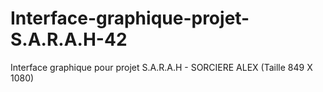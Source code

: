 # Interface-graphique-projet-S.A.R.A.H-42
Interface graphique pour projet S.A.R.A.H - SORCIERE ALEX (Taille 849 X 1080)
